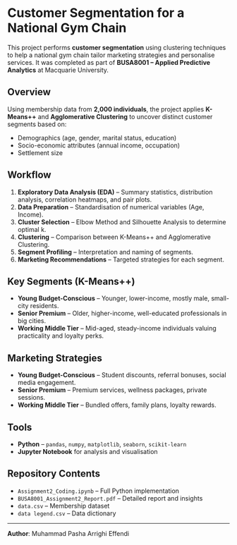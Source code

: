 # Customer Segmentation for a National Gym Chain

This project performs **customer segmentation** using clustering techniques to help a national gym chain tailor marketing strategies and personalise services. It was completed as part of **BUSA8001 – Applied Predictive Analytics** at Macquarie University.

## Overview
Using membership data from **2,000 individuals**, the project applies **K-Means++** and **Agglomerative Clustering** to uncover distinct customer segments based on:
- Demographics (age, gender, marital status, education)
- Socio-economic attributes (annual income, occupation)
- Settlement size

## Workflow
1. **Exploratory Data Analysis (EDA)** – Summary statistics, distribution analysis, correlation heatmaps, and pair plots.
2. **Data Preparation** – Standardisation of numerical variables (Age, Income).
3. **Cluster Selection** – Elbow Method and Silhouette Analysis to determine optimal k.
4. **Clustering** – Comparison between K-Means++ and Agglomerative Clustering.
5. **Segment Profiling** – Interpretation and naming of segments.
6. **Marketing Recommendations** – Targeted strategies for each segment.

## Key Segments (K-Means++)
- **Young Budget-Conscious** – Younger, lower-income, mostly male, small-city residents.
- **Senior Premium** – Older, higher-income, well-educated professionals in big cities.
- **Working Middle Tier** – Mid-aged, steady-income individuals valuing practicality and loyalty perks.

## Marketing Strategies
- **Young Budget-Conscious** – Student discounts, referral bonuses, social media engagement.
- **Senior Premium** – Premium services, wellness packages, private sessions.
- **Working Middle Tier** – Bundled offers, family plans, loyalty rewards.

## Tools
- **Python** – `pandas`, `numpy`, `matplotlib`, `seaborn`, `scikit-learn`
- **Jupyter Notebook** for analysis and visualisation

## Repository Contents
- `Assignment2_Coding.ipynb` – Full Python implementation
- `BUSA8001_Assignment2_Report.pdf` – Detailed report and insights
- `data.csv` – Membership dataset
- `data legend.csv` – Data dictionary

---
**Author**: Muhammad Pasha Arrighi Effendi  
